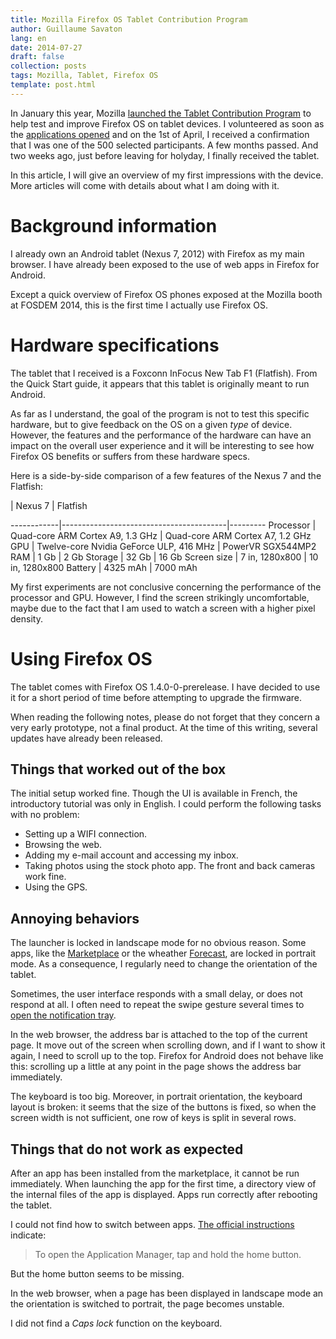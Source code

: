 ```yaml
---
title: Mozilla Firefox OS Tablet Contribution Program
author: Guillaume Savaton
lang: en
date: 2014-07-27
draft: false
collection: posts
tags: Mozilla, Tablet, Firefox OS
template: post.html
---
```


In January this year, Mozilla [launched the Tablet Contribution Program](https://hacks.mozilla.org/2014/01/mozilla-launches-contribution-program-to-help-deliver-firefox-os-to-tablets/)
to help test and improve Firefox OS on tablet devices.
I volunteered as soon as the [applications opened](https://hacks.mozilla.org/2014/02/open-applications-tcp/)
and on the 1st of April, I received a confirmation that I was one of the 500 selected participants.
A few months passed. And two weeks ago, just before leaving for holyday, I finally received the tablet.

In this article, I will give an overview of my first impressions with the device.
More articles will come with details about what I am doing with it.

<!-- more -->

Background information
======================

I already own an Android tablet (Nexus 7, 2012) with Firefox as my main browser.
I have already been exposed to the use of web apps in Firefox for Android.

Except a quick overview of Firefox OS phones exposed at the Mozilla booth at FOSDEM 2014,
this is the first time I actually use Firefox OS.

Hardware specifications
=======================

The tablet that I received is a Foxconn InFocus New Tab F1 (Flatfish).
From the Quick Start guide, it appears that this tablet is originally meant to run Android.

As far as I understand, the goal of the program is not to test this specific hardware,
but to give feedback on the OS on a given *type* of device.
However, the features and the performance of the hardware can have an
impact on the overall user experience and it will be interesting to see how Firefox OS
benefits or suffers from these hardware specs.

Here is a side-by-side comparison of a few features of the Nexus 7 and the Flatfish:

<!---->     | Nexus 7                                 | Flatfish
------------|-----------------------------------------|---------
Processor   | Quad-core ARM Cortex A9, 1.3 GHz        | Quad-core ARM Cortex A7, 1.2 GHz
GPU         | Twelve-core Nvidia GeForce ULP, 416 MHz | PowerVR SGX544MP2
RAM         | 1 Gb                                    | 2 Gb
Storage     | 32 Gb                                   | 16 Gb
Screen size | 7 in, 1280x800                          | 10 in, 1280x800
Battery     | 4325 mAh                                | 7000 mAh

My first experiments are not conclusive concerning the performance of the processor and GPU.
However, I find the screen strikingly uncomfortable, maybe due to the fact that I am used
to watch a screen with a higher pixel density.

Using Firefox OS
================

The tablet comes with Firefox OS 1.4.0-0-prerelease.
I have decided to use it for a short period of time before attempting to upgrade the firmware.

<div class="warning">
    When reading the following notes, please do not forget that they concern
    a very early prototype, not a final product.
    At the time of this writing, several updates have already been released.
</div>

Things that worked out of the box
---------------------------------

The initial setup worked fine.
Though the UI is available in French, the introductory tutorial was only in English.
I could perform the following tasks with no problem:

* Setting up a WIFI connection.
* Browsing the web.
* Adding my e-mail account and accessing my inbox.
* Taking photos using the stock photo app. The front and back cameras work fine.
* Using the GPS.

Annoying behaviors
------------------

The launcher is locked in landscape mode for no obvious reason.
Some apps, like the [Marketplace](https://marketplace.firefox.com/) or the
wheather [Forecast](https://marketplace.firefox.com/app/forecast), are locked in portrait mode.
As a consequence, I regularly need to change the orientation of the tablet.

Sometimes, the user interface responds with a small delay, or does not respond at all.
I often need to repeat the swipe gesture several times to
[open the notification tray](https://support.mozilla.org/en-US/kb/navigating-your-firefox-os-phone#w_see-your-notifications).

In the web browser, the address bar is attached to the top of the current page.
It move out of the screen when scrolling down, and if I want to show it again,
I need to scroll up to the top.
Firefox for Android does not behave like this: scrolling up a little at any point in the page
shows the address bar immediately.

The keyboard is too big.
Moreover, in portrait orientation, the keyboard layout is broken:
it seems that the size of the buttons is fixed, so when the
screen width is not sufficient, one row of keys is split in several rows.

Things that do not work as expected
-----------------------------------

After an app has been installed from the marketplace, it cannot be run immediately.
When launching the app for the first time, a directory view of the internal files of the app
is displayed.
Apps run correctly after rebooting the tablet.

I could not find how to switch between apps.
[The official instructions](https://support.mozilla.org/en-US/kb/how-to-switch-between-or-quit-apps)
indicate:

> To open the Application Manager, tap and hold the home button.

But the home button seems to be missing.

In the web browser, when a page has been displayed in landscape mode an the orientation is switched
to portrait, the page becomes unstable.

I did not find a *Caps lock* function on the keyboard.
